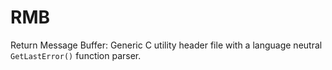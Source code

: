 # RMB
Return Message Buffer: Generic C utility header file with a language neutral `GetLastError()` function parser.
